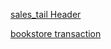 [sales_tail Header](https://github.com/tsubaki-san/Cpp-primer/blob/master/class/sales_data.h)

[bookstore transaction](https://github.com/tsubaki-san/Cpp-primer/blob/master/class/bookstore%20transaction.cpp)

